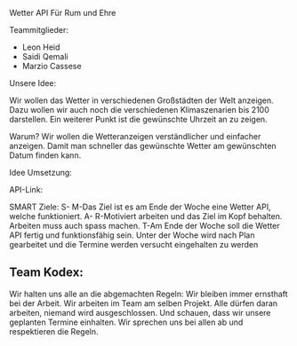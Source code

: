 Wetter API   Für Rum und Ehre

Teammitglieder:
- Leon Heid
- Saidi Qemali
- Marzio Cassese

Unsere Idee:

Wir wollen das Wetter in verschiedenen Großstädten der Welt anzeigen. Dazu wollen wir auch noch die verschiedenen Klimaszenarien bis 2100 darstellen. Ein weiterer Punkt ist die gewünschte Uhrzeit an zu zeigen.

Warum?
Wir wollen die Wetteranzeigen verständlicher und einfacher anzeigen. Damit man schneller das gewünschte Wetter am gewünschten Datum finden kann.


Idee Umsetzung:
 
 
API-Link:
 
 
SMART Ziele:
S-
M-Das Ziel ist es am Ende der Woche eine Wetter API, welche funktioniert.
A-
R-Motiviert arbeiten und das Ziel im Kopf behalten. Arbeiten muss auch spass machen.
T-Am Ende der Woche soll die Wetter API fertig und funktionsfähig sein. Unter der Woche wird nach Plan gearbeitet und die Termine werden versucht eingehalten zu werden
## Team Kodex:

Wir halten uns alle an die abgemachten Regeln:
Wir bleiben immer ernsthaft bei der Arbeit.
Wir arbeiten im Team am selben Projekt. Alle dürfen daran arbeiten, niemand wird ausgeschlossen. Und schauen, dass wir unsere geplanten Termine einhalten.
Wir sprechen uns bei allen ab und respektieren die Regeln.
 

